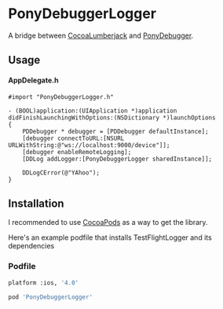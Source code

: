 PonyDebuggerLogger
================

A bridge between [CocoaLumberjack](https://github.com/robbiehanson/CocoaLumberjack) and [PonyDebugger](https://github.com/square/PonyDebugger).


## Usage

#### AppDelegate.h

```ObjC
#import "PonyDebuggerLogger.h"

- (BOOL)application:(UIApplication *)application didFinishLaunchingWithOptions:(NSDictionary *)launchOptions
{
    PDDebugger * debugger = [PDDebugger defaultInstance];   
    [debugger connectToURL:[NSURL URLWithString:@"ws://localhost:9000/device"]];
    [debugger enableRemoteLogging];
    [DDLog addLogger:[PonyDebuggerLogger sharedInstance]];

    DDLogCError(@"YAhoo");
}

```

## Installation

I recommended to use [CocoaPods](http://cocoapods.org/) as a way to get the library.

Here's an example podfile that installs TestFlightLogger and its dependencies

### Podfile

```bash
platform :ios, '4.0'

pod 'PonyDebuggerLogger'

```